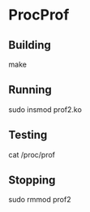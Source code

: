 # ProcProf

## Building
make

## Running
sudo insmod prof2.ko

## Testing
cat /proc/prof

## Stopping
sudo rmmod prof2

